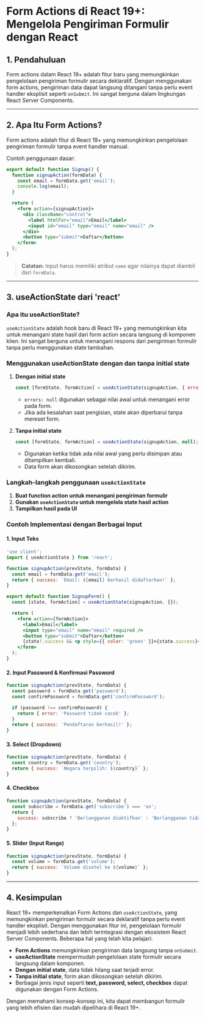 # Form Actions di React 19+: Mengelola Pengiriman Formulir dengan React

## 1. Pendahuluan

Form actions dalam React 19+ adalah fitur baru yang memungkinkan pengelolaan
pengiriman formulir secara deklaratif. Dengan menggunakan form actions, pengiriman
data dapat langsung ditangani tanpa perlu event handler eksplisit seperti `onSubmit`.
Ini sangat berguna dalam lingkungan React Server Components.

---

## 2. Apa Itu Form Actions?

Form actions adalah fitur di React 19+ yang memungkinkan pengelolaan pengiriman
formulir tanpa event handler manual.

Contoh penggunaan dasar:

```jsx
export default function Signup() {
  function signupAction(formData) {
    const email = formData.get('email');
    console.log(email);
  }

  return (
    <form action={signupAction}>
      <div className="control">
        <label htmlFor="email">Email</label>
        <input id="email" type="email" name="email" />
      </div>
      <button type="submit">Daftar</button>
    </form>
  );
}
```

> **Catatan:** Input harus memiliki atribut `name` agar nilainya dapat diambil dari
> `formData`.

---

## 3. useActionState dari 'react'

### **Apa itu useActionState?**

`useActionState` adalah hook baru di React 19+ yang memungkinkan kita untuk menangani
state hasil dari form action secara langsung di komponen klien. Ini sangat berguna
untuk menangani respons dari pengiriman formulir tanpa perlu menggunakan state
tambahan.

### **Menggunakan useActionState dengan dan tanpa initial state**

1. **Dengan initial state**

   ```jsx
   const [formState, formAction] = useActionState(signupAction, { errors: null });
   ```

   - `errors: null` digunakan sebagai nilai awal untuk menangani error pada form.
   - Jika ada kesalahan saat pengisian, state akan diperbarui tanpa mereset form.

2. **Tanpa initial state**
   ```jsx
   const [formState, formAction] = useActionState(signupAction, null);
   ```
   - Digunakan ketika tidak ada nilai awal yang perlu disimpan atau ditampilkan
     kembali.
   - Data form akan dikosongkan setelah dikirim.

### **Langkah-langkah penggunaan `useActionState`**

1. **Buat function action untuk menangani pengiriman formulir**
2. **Gunakan `useActionState` untuk mengelola state hasil action**
3. **Tampilkan hasil pada UI**

### Contoh Implementasi dengan Berbagai Input

#### 1. Input Teks

```jsx
'use client';
import { useActionState } from 'react';

function signupAction(prevState, formData) {
  const email = formData.get('email');
  return { success: `Email: ${email} berhasil didaftarkan!` };
}

export default function SignupForm() {
  const [state, formAction] = useActionState(signupAction, {});

  return (
    <form action={formAction}>
      <label>Email</label>
      <input type="email" name="email" required />
      <button type="submit">Daftar</button>
      {state?.success && <p style={{ color: 'green' }}>{state.success}</p>}
    </form>
  );
}
```

#### 2. Input Password & Konfirmasi Password

```jsx
function signupAction(prevState, formData) {
  const password = formData.get('password');
  const confirmPassword = formData.get('confirmPassword');

  if (password !== confirmPassword) {
    return { error: 'Password tidak cocok' };
  }
  return { success: 'Pendaftaran berhasil!' };
}
```

#### 3. Select (Dropdown)

```jsx
function signupAction(prevState, formData) {
  const country = formData.get('country');
  return { success: `Negara terpilih: ${country}` };
}
```

#### 4. Checkbox

```jsx
function signupAction(prevState, formData) {
  const subscribe = formData.get('subscribe') === 'on';
  return {
    success: subscribe ? 'Berlangganan diaktifkan' : 'Berlangganan tidak diaktifkan',
  };
}
```

#### 5. Slider (Input Range)

```jsx
function signupAction(prevState, formData) {
  const volume = formData.get('volume');
  return { success: `Volume disetel ke ${volume}` };
}
```

---

## 4. Kesimpulan

React 19+ memperkenalkan Form Actions dan `useActionState`, yang memungkinkan
pengiriman formulir secara deklaratif tanpa perlu event handler eksplisit. Dengan
menggunakan fitur ini, pengelolaan formulir menjadi lebih sederhana dan lebih
terintegrasi dengan ekosistem React Server Components. Beberapa hal yang telah kita
pelajari:

- **Form Actions** memungkinkan pengiriman data langsung tanpa `onSubmit`.
- **useActionState** mempermudah pengelolaan state formulir secara langsung dalam
  komponen.
- **Dengan initial state**, data tidak hilang saat terjadi error.
- **Tanpa initial state**, form akan dikosongkan setelah dikirim.
- Berbagai jenis input seperti **text, password, select, checkbox** dapat digunakan
  dengan Form Actions.

Dengan memahami konsep-konsep ini, kita dapat membangun formulir yang lebih efisien
dan mudah dipelihara di React 19+.

<!-- ## useActionState from 'react' -->

<!-- berikan penejlasan apa itu useActionState -->
<!-- berikan contoh beserta langkah pembuatannya(dari import, buat action)-->
<!-- untuk contoh ada input, confirmation password, select, dropdown, checkbox, dan slider -->

<!-- berikan 2 contoh yaitu yang formAction tanpa async yang kedua dengan async -->
<!-- untuk memberikan loading ada 2 cara yaitu menggunakan pedding di useActionState atau formStatus()-->
